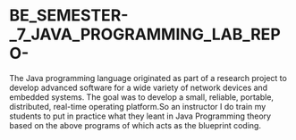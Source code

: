 # BE_SEMESTER-_7_JAVA_PROGRAMMING_LAB_REPO-
The Java programming language originated as part of a research project to develop advanced software for a wide variety of network devices and embedded systems. 
The goal was to develop a small, reliable, portable, distributed, real-time operating platform.So an instructor I do train  my students to put in practice what they leant in Java Programming theory based on the above programs of which acts as the blueprint coding.

